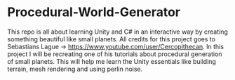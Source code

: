 # Procedural-World-Generator
This repo is all about learning Unity and C# in an interactive way by creating something beautiful like small planets. All credits for this project goes to Sebastians Lague -> https://www.youtube.com/user/Cercopithecan. In this project I will be recreating one of his tutorials about procedural generation of small planets. This will help me learn the Unity essentials like building terrain, mesh rendering and using perlin noise.
